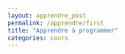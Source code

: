 ```yaml
---
layout: apprendre_post
permalink: /apprendre/first
title: "Apprendre à programmer"
categories: cours
---
```

